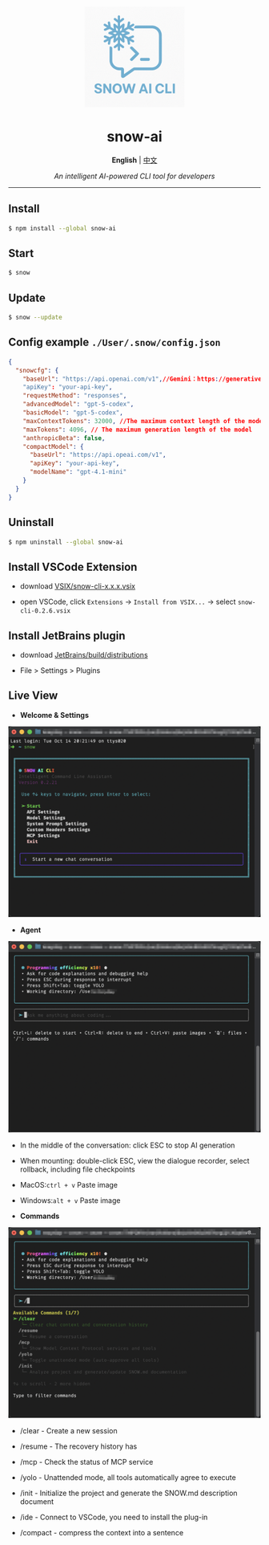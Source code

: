 <div align="center">

<img src="logo.png" alt="Snow AI CLI Logo" width="200"/>

# snow-ai

**English** | [中文](readme_zh.md)

*An intelligent AI-powered CLI tool for developers*

</div>

---


## Install

```bash
$ npm install --global snow-ai
```

## Start
```bash
$ snow
```

## Update
```bash
$ snow --update
```

## Config example  `./User/.snow/config.json`
```json
{
  "snowcfg": {
    "baseUrl": "https://api.openai.com/v1",//Gemini：https://generativelanguage.googleapis.com Anthropic：https://api.anthropic.com
    "apiKey": "your-api-key",
    "requestMethod": "responses",
    "advancedModel": "gpt-5-codex",
    "basicModel": "gpt-5-codex",
    "maxContextTokens": 32000, //The maximum context length of the model
    "maxTokens": 4096, // The maximum generation length of the model
    "anthropicBeta": false,
    "compactModel": {
      "baseUrl": "https://api.opeai.com/v1",
      "apiKey": "your-api-key",
      "modelName": "gpt-4.1-mini"
    }
  }
}
```

## Uninstall
```bash
$ npm uninstall --global snow-ai
```

## Install VSCode Extension

* download [VSIX/snow-cli-x.x.x.vsix](https://github.com/MayDay-wpf/snow-cli/blob/main/VSIX/)

* open VSCode, click `Extensions` -> `Install from VSIX...` -> select `snow-cli-0.2.6.vsix`

## Install JetBrains plugin

* download [JetBrains/build/distributions](https://github.com/MayDay-wpf/snow-cli/tree/main/JetBrains/build/distributions)

* File > Settings > Plugins

## Live View
* **Welcome & Settings**

![alt text](image.png)

* **Agent**

![alt text](image-1.png)
* In the middle of the conversation: click ESC to stop AI generation

* When mounting: double-click ESC, view the dialogue recorder, select rollback, including file checkpoints

* MacOS:`ctrl + v` Paste image
* Windows:`alt + v` Paste image


* **Commands**

![alt text](image-2.png)
  - /clear - Create a new session

  - /resume - The recovery history has

  - /mcp - Check the status of MCP service

  - /yolo - Unattended mode, all tools automatically agree to execute

  - /init - Initialize the project and generate the SNOW.md description document

  - /ide - Connect to VSCode, you need to install the plug-in

  - /compact - compress the context into a sentence

